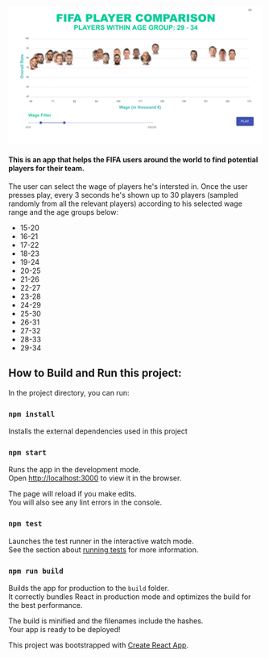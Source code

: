 
![](/appdemo.PNG)

#### This is an app that helps the FIFA users around the world to find potential players for their team.
The user can select the wage of players he's intersted in.
Once the user presses play, every 3 seconds he's shown up to 30 players (sampled randomly from all the relevant players) according to his selected wage range and the age groups below:
* 15-20
* 16-21
* 17-22
* 18-23
* 19-24
* 20-25
* 21-26
* 22-27
* 23-28
* 24-29
* 25-30
* 26-31
* 27-32
* 28-33
* 29-34
 

## How to Build and Run this project:

In the project directory, you can run:

### `npm install`
Installs the external dependencies used in this project

### `npm start`

Runs the app in the development mode.<br />
Open [http://localhost:3000](http://localhost:3000) to view it in the browser.

The page will reload if you make edits.<br />
You will also see any lint errors in the console.

### `npm test`

Launches the test runner in the interactive watch mode.<br />
See the section about [running tests](https://facebook.github.io/create-react-app/docs/running-tests) for more information.

### `npm run build`

Builds the app for production to the `build` folder.<br />
It correctly bundles React in production mode and optimizes the build for the best performance.

The build is minified and the filenames include the hashes.<br />
Your app is ready to be deployed!

This project was bootstrapped with [Create React App](https://github.com/facebook/create-react-app).
